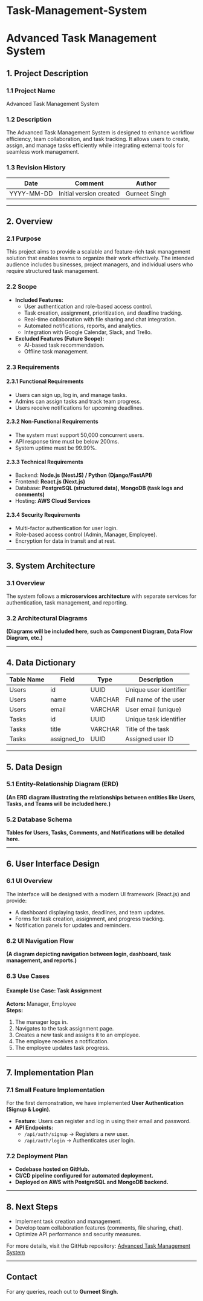 # Task-Management-System

# Advanced Task Management System

## 1. Project Description

### 1.1 Project Name
Advanced Task Management System

### 1.2 Description
The Advanced Task Management System is designed to enhance workflow efficiency, team collaboration, and task tracking. It allows users to create, assign, and manage tasks efficiently while integrating external tools for seamless work management.

### 1.3 Revision History
| Date | Comment | Author |
|------|---------|--------|
| YYYY-MM-DD | Initial version created | Gurneet Singh |

---

## 2. Overview

### 2.1 Purpose
This project aims to provide a scalable and feature-rich task management solution that enables teams to organize their work effectively. The intended audience includes businesses, project managers, and individual users who require structured task management.

### 2.2 Scope
- **Included Features:**
  - User authentication and role-based access control.
  - Task creation, assignment, prioritization, and deadline tracking.
  - Real-time collaboration with file sharing and chat integration.
  - Automated notifications, reports, and analytics.
  - Integration with Google Calendar, Slack, and Trello.
- **Excluded Features (Future Scope):**
  - AI-based task recommendation.
  - Offline task management.

### 2.3 Requirements

#### 2.3.1 Functional Requirements
- Users can sign up, log in, and manage tasks.
- Admins can assign tasks and track team progress.
- Users receive notifications for upcoming deadlines.

#### 2.3.2 Non-Functional Requirements
- The system must support 50,000 concurrent users.
- API response time must be below 200ms.
- System uptime must be 99.99%.

#### 2.3.3 Technical Requirements
- Backend: **Node.js (NestJS) / Python (Django/FastAPI)**
- Frontend: **React.js (Next.js)**
- Database: **PostgreSQL (structured data), MongoDB (task logs and comments)**
- Hosting: **AWS Cloud Services**

#### 2.3.4 Security Requirements
- Multi-factor authentication for user login.
- Role-based access control (Admin, Manager, Employee).
- Encryption for data in transit and at rest.

---

## 3. System Architecture

### 3.1 Overview
The system follows a **microservices architecture** with separate services for authentication, task management, and reporting.

### 3.2 Architectural Diagrams
**(Diagrams will be included here, such as Component Diagram, Data Flow Diagram, etc.)**

---

## 4. Data Dictionary

| Table Name | Field | Type | Description |
|------------|--------|------|-------------|
| Users | id | UUID | Unique user identifier |
| Users | name | VARCHAR | Full name of the user |
| Users | email | VARCHAR | User email (unique) |
| Tasks | id | UUID | Unique task identifier |
| Tasks | title | VARCHAR | Title of the task |
| Tasks | assigned_to | UUID | Assigned user ID |

---

## 5. Data Design

### 5.1 Entity-Relationship Diagram (ERD)
**(An ERD diagram illustrating the relationships between entities like Users, Tasks, and Teams will be included here.)**

### 5.2 Database Schema
**Tables for Users, Tasks, Comments, and Notifications will be detailed here.**

---

## 6. User Interface Design

### 6.1 UI Overview
The interface will be designed with a modern UI framework (React.js) and provide:
- A dashboard displaying tasks, deadlines, and team updates.
- Forms for task creation, assignment, and progress tracking.
- Notification panels for updates and reminders.

### 6.2 UI Navigation Flow
**(A diagram depicting navigation between login, dashboard, task management, and reports.)**

### 6.3 Use Cases
#### Example Use Case: Task Assignment
**Actors:** Manager, Employee  
**Steps:**
1. The manager logs in.
2. Navigates to the task assignment page.
3. Creates a new task and assigns it to an employee.
4. The employee receives a notification.
5. The employee updates task progress.

---

## 7. Implementation Plan

### 7.1 Small Feature Implementation
For the first demonstration, we have implemented **User Authentication (Signup & Login).**
- **Feature:** Users can register and log in using their email and password.
- **API Endpoints:**
  - `/api/auth/signup` → Registers a new user.
  - `/api/auth/login` → Authenticates user login.

### 7.2 Deployment Plan
- **Codebase hosted on GitHub.**
- **CI/CD pipeline configured for automated deployment.**
- **Deployed on AWS with PostgreSQL and MongoDB backend.**

---

## 8. Next Steps
- Implement task creation and management.
- Develop team collaboration features (comments, file sharing, chat).
- Optimize API performance and security measures.

For more details, visit the GitHub repository: [Advanced Task Management System](https://github.com/Gurneet-Singh-Dev/Advanced-Task-Management)

---

## Contact
For any queries, reach out to **Gurneet Singh**.

